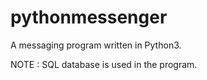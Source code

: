 # pythonmessenger
A messaging program written in Python3.

NOTE : SQL database is used in the program.

